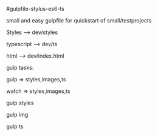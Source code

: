 #gulpfile-stylus-es6-ts

small and easy gulpfile for quickstart of small/testprojects

Styles --> dev/styles

typescript --> dev/ts

html --> dev/index.html

gulp tasks:

gulp => styles,images,ts

watch => styles,images,ts

gulp styles

gulp img

gulp ts

